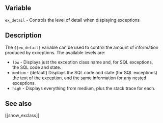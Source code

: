 ## Variable

  `ex_detail` - Controls the level of detail when displaying exceptions

## Description
  The `${ex_detail}` variable can be used to control the amount of information
  produced by exceptions.  The available levels are:
   
  * `low` - Displays just the exception class name and, for SQL exceptions, 
    the SQL code and state.
  * `medium` - (default) Displays the SQL code and state (for SQL exceptions) 
    the text of the exception, and the same information for any nested 
    exceptions.
  * `high` - Displays everything from medium, plus the stack trace for each.
   
## See also

  [[show_exclass]]
